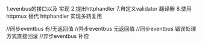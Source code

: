 1.evenbus的接口以及  实现
2.提出httphandler
7.自定义validator 翻译器 
8.使用httpmux 替代 httphandler 实现多路复用


//同步eventbus 有/无返回值
//异步eventbus 无返回值
//同步eventbus 错误处理方式直接回滚
//异步eventbus 补偿